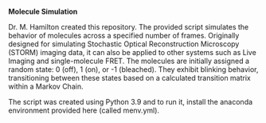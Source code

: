**Molecule Simulation**

Dr. M. Hamilton created this repository. The provided script simulates the behavior of molecules across a specified number of frames. Originally designed for simulating Stochastic Optical Reconstruction Microscopy (STORM) imaging data, it can also be applied to other systems such as Live Imaging and single-molecule FRET. The molecules are initially assigned a random state: 0 (off), 1 (on), or -1 (bleached). They exhibit blinking behavior, transitioning between these states based on a calculated transition matrix within a Markov Chain.

The script was created using Python 3.9 and to run it, install the anaconda environment provided here (called menv.yml).
